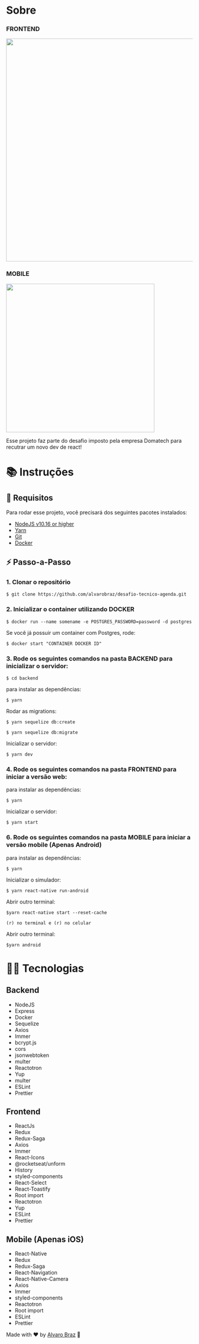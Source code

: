 #  Sobre

### FRONTEND
<img src="https://uploaddeimagens.com.br/images/003/050/799/original/WhatsApp_Image_2021-01-25_at_00.38.41.jpeg?1611546036" width=600>

### MOBILE
<img src="https://uploaddeimagens.com.br/images/003/050/800/original/WhatsApp_Image_2021-01-25_at_00.33.40.jpeg?1611546070" width=400>

Esse projeto faz parte do desafio imposto pela empresa Domatech para recutrar um novo dev de react!

# 📚 Instruções

## 🚨 Requisitos

Para rodar esse projeto, você precisará dos seguintes pacotes instalados:

* [NodeJS v10.16 or higher](https://nodejs.org/en/)
* [Yarn](https://yarnpkg.com/)
* [Git](https://git-scm.com/)
* [Docker](https://www.docker.com/)

## ⚡ Passo-a-Passo

### 1. Clonar o repositório

    $ git clone https://github.com/alvarobraz/desafio-tecnico-agenda.git

### 2. Inicializar o container utilizando DOCKER

    $ docker run --name somename -e POSTGRES_PASSWORD=password -d postgres

Se você já possuir um container com Postgres, rode:
    
    $ docker start "CONTAINER DOCKER ID"


### 3. Rode os seguintes comandos na pasta BACKEND para inicializar o servidor:

    $ cd backend

para instalar as dependências:

    $ yarn

Rodar as migrations:

    $ yarn sequelize db:create

    $ yarn sequelize db:migrate


Inicializar o servidor:

    $ yarn dev

### 4. Rode os seguintes comandos na pasta FRONTEND para iniciar a versão web:

para instalar as dependências:

    $ yarn

Inicializar o servidor:

    $ yarn start

### 6. Rode os seguintes comandos na pasta MOBILE para iniciar a versão mobile (Apenas Android)

para instalar as dependências:

    $ yarn

Inicializar o simulador:

    $ yarn react-native run-android

Abrir outro terminal:

    $yarn react-native start --reset-cache

    (r) no terminal e (r) no celular

Abrir outro terminal:

    $yarn android




# 👨‍💻 Tecnologias

## Backend

* NodeJS
* Express
* Docker
* Sequelize
* Axios
* Immer
* bcrypt.js
* cors
* jsonwebtoken
* multer
* Reactotron
* Yup
* multer
* ESLint
* Prettier

## Frontend

* ReactJs
* Redux
* Redux-Saga
* Axios
* Immer
* React-Icons
* @rocketseat/unform
* History
* styled-components
* React-Select
* React-Toastify
* Root import
* Reactotron
* Yup
* ESLint
* Prettier

## Mobile (Apenas iOS)

* React-Native
* Redux
* Redux-Saga
* React-Navigation
* React-Native-Camera
* Axios
* Immer
* styled-components
* Reactotron
* Root import
* ESLint
* Prettier


Made with ❤️ by [Alvaro Braz](https://www.linkedin.com/in/%C3%A1lvaro-adriano-braz-8b718425/) 🤙
